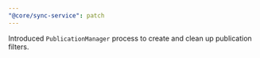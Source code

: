 ```yaml
---
"@core/sync-service": patch
---
```


Introduced `PublicationManager` process to create and clean up publication filters.
